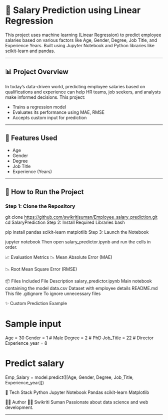 # 💼 Salary Prediction using Linear Regression

This project uses machine learning (Linear Regression) to predict employee salaries based on various factors like Age, Gender, Degree, Job Title, and Experience Years. Built using Jupyter Notebook and Python libraries like scikit-learn and pandas.

---

## 📊 Project Overview

In today’s data-driven world, predicting employee salaries based on qualifications and experience can help HR teams, job seekers, and analysts make informed decisions. This project:
- Trains a regression model
- Evaluates its performance using MAE, RMSE
- Accepts custom input for prediction

---

## 🧠 Features Used

- Age
- Gender
- Degree
- Job Title
- Experience (Years)

---

## 🚀 How to Run the Project

### Step 1: Clone the Repository

git clone  https://github.com/swikritisuman/Employee_salary_prediction.git
cd SalaryPrediction
Step 2: Install Required Libraries
bash

pip install pandas scikit-learn matplotlib
Step 3: Launch the Notebook



jupyter notebook
Then open salary_predictor.ipynb and run the cells in order.

📈 Evaluation Metrics
📉 Mean Absolute Error (MAE)

📉 Root Mean Square Error (RMSE)

📦 Files Included
File	Description
salary_predictor.ipynb	Main notebook containing the model
data.csv	Dataset with employee details
README.md	This file
.gitignore	To ignore unnecessary files

✨ Custom Prediction Example

# Sample input
Age = 30
Gender = 1  # Male
Degree = 2  # PhD
Job_Title = 22  # Director
Experience_year = 8

# Predict salary
Emp_Salary = model.predict([[Age, Gender, Degree, Job_Title, Experience_year]])

🤖 Tech Stack
Python
Jupyter Notebook
Pandas
scikit-learn
Matplotlib

🙋‍♀️ Author
👩‍💻 Swikriti Suman
Passionate about data science and web development.



---







